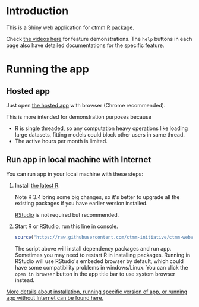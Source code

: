 # Introduction

This is a Shiny web application for [ctmm](https://github.com/ctmm-initiative/ctmm) [R package](https://cran.r-project.org/web/packages/ctmm/index.html). 

Check [the videos here](README-demo.md) for feature demonstrations. The `help` buttons in each page also have detailed documentations for the specific feature.

# Running the app

## Hosted app
Just open [the hosted app](https://ctmm.shinyapps.io/ctmmweb/) with browser (Chrome recommended). 

This is more intended for demonstration purposes because

- R is single threaded, so any computation heavy operations like loading large datasets, fitting models could block other users in same thread.
- The active hours per month is limited. 

## Run app in local machine with Internet

You can run app in your local machine with these steps:

1. Install [the latest R](https://www.r-project.org/). 

    Note R 3.4 bring some big changes, so it's better to upgrade all the existing packages if you have earlier version installed.
    
    [RStudio](https://www.rstudio.com/products/rstudio/download/) is not required but recommended.

2. Start R or RStudio, run this line in console.

    ```r
    source("https://raw.githubusercontent.com/ctmm-initiative/ctmm-webapp/master/run.R")
    ```

    The script above will install dependency packages and run app. Sometimes you may need to restart R in installing packages. 
    Running in RStudio will use RStudio's embeded browser by default, which could have some compatibility problems in windows/Linux. You can click the `open in browser` button in the app title bar to use system browser instead.
  
  [More details about installation, running specific version of app, or running app without Internet can be found here.](README-install.md) 

